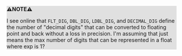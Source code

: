 <div style="margin:2em; background-color: #e0e0e0;">

<strong>⚠️NOTE️️️⚠️</strong>

I see online that `FLT_DIG`, `DBL_DIG`, `LDBL_DIG`, and `DECIMAL_DIG` define the number of "decimal digits" that can be converted to floating point and back without a loss in precision. I'm assuming that just means the max number of digits that can be represented in a float where exp is 1?
</div>

